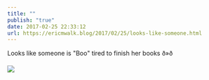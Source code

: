 ```yaml
---
title: ""
publish: "true"
date: 2017-02-25 22:33:12
url: https://ericmwalk.blog/2017/02/25/looks-like-someone.html
---
```


Looks like someone is "Boo" tired to finish her books ð»ð

![](https://ericmwalk.blog/uploads/2022/daf6ddeff9.jpg)